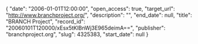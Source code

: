 {
  "date": "2006-01-01T12:00:00", 
  "open_access": true, 
  "target_url": "http://www.branchproject.org/", 
  "description": "", 
  "end_date": null, 
  "title": "BRANCH Project", 
  "record_id": "20060101T120000/xEsx5tKlBnWj3E965deimA==", 
  "publisher": "branchproject.org", 
  "slug": 4325383, 
  "start_date": null
}

